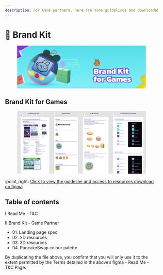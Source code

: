 ```yaml
---
description: For Game partners, here are some guidelines and downloadable assets in 3D
---
```


# 📒 Brand Kit

<figure><img src="../../.gitbook/assets/docs-masthead-gameKit.png" alt=""><figcaption></figcaption></figure>

##

## Brand Kit for Games

<figure><img src="../../.gitbook/assets/image 16.png" alt=""><figcaption></figcaption></figure>

:point\_right: [Click to view the guideline and access to resources download on figma](https://www.figma.com/file/658oTHPzqnygmNXi9XANkC/Brand-Kit---Game-\(Public\)?type=design\&node-id=60%3A222\&mode=design\&t=lV1WGVgmR6LxDkcS-1)



## Table of contents

I Read Me - T\&C&#x20;

II Brand Kit - Game Partner

* 01\. Landing page spec&#x20;
* 02\. 2D resources&#x20;
* 03\. 3D resources&#x20;
* 04\. PancakeSwap colour palette

By duplicating the file above, you confirm that you will only use it to the extent permitted by the Terms detailed in the above’s figma - Read Me - T\&C Page.
